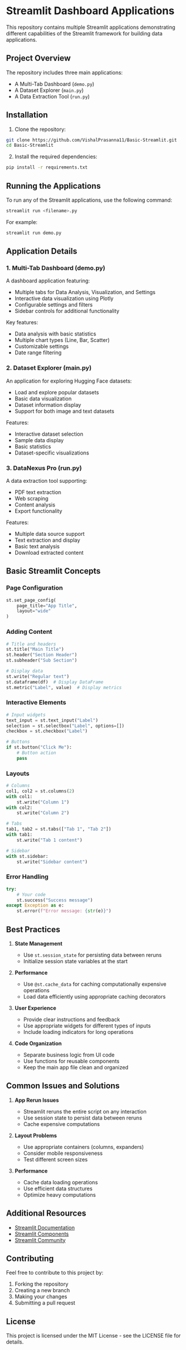 # Streamlit Dashboard Applications

This repository contains multiple Streamlit applications demonstrating different capabilities of the Streamlit framework for building data applications.

## Project Overview

The repository includes three main applications:
- A Multi-Tab Dashboard (`demo.py`)
- A Dataset Explorer (`main.py`)
- A Data Extraction Tool (`run.py`)

## Installation

1. Clone the repository:
```bash
git clone https://github.com/VishalPrasanna11/Basic-Streamlit.git
cd Basic-Streamlit
```

2. Install the required dependencies:
```bash
pip install -r requirements.txt
```

## Running the Applications

To run any of the Streamlit applications, use the following command:
```bash
streamlit run <filename>.py
```

For example:
```bash
streamlit run demo.py
```

## Application Details

### 1. Multi-Tab Dashboard (demo.py)
A dashboard application featuring:
- Multiple tabs for Data Analysis, Visualization, and Settings
- Interactive data visualization using Plotly
- Configurable settings and filters
- Sidebar controls for additional functionality

Key features:
- Data analysis with basic statistics
- Multiple chart types (Line, Bar, Scatter)
- Customizable settings
- Date range filtering

### 2. Dataset Explorer (main.py)
An application for exploring Hugging Face datasets:
- Load and explore popular datasets
- Basic data visualization
- Dataset information display
- Support for both image and text datasets

Features:
- Interactive dataset selection
- Sample data display
- Basic statistics
- Dataset-specific visualizations

### 3. DataNexus Pro (run.py)
A data extraction tool supporting:
- PDF text extraction
- Web scraping
- Content analysis
- Export functionality

Features:
- Multiple data source support
- Text extraction and display
- Basic text analysis
- Download extracted content

## Basic Streamlit Concepts

### Page Configuration
```python
st.set_page_config(
    page_title="App Title",
    layout="wide"
)
```

### Adding Content
```python
# Title and headers
st.title("Main Title")
st.header("Section Header")
st.subheader("Sub Section")

# Display data
st.write("Regular text")
st.dataframe(df)  # Display DataFrame
st.metric("Label", value)  # Display metrics
```

### Interactive Elements
```python
# Input widgets
text_input = st.text_input("Label")
selection = st.selectbox("Label", options=[])
checkbox = st.checkbox("Label")

# Buttons
if st.button("Click Me"):
    # Button action
    pass
```

### Layouts
```python
# Columns
col1, col2 = st.columns(2)
with col1:
    st.write("Column 1")
with col2:
    st.write("Column 2")

# Tabs
tab1, tab2 = st.tabs(["Tab 1", "Tab 2"])
with tab1:
    st.write("Tab 1 content")

# Sidebar
with st.sidebar:
    st.write("Sidebar content")
```

### Error Handling
```python
try:
    # Your code
    st.success("Success message")
except Exception as e:
    st.error(f"Error message: {str(e)}")
```

## Best Practices

1. **State Management**
   - Use `st.session_state` for persisting data between reruns
   - Initialize session state variables at the start

2. **Performance**
   - Use `@st.cache_data` for caching computationally expensive operations
   - Load data efficiently using appropriate caching decorators

3. **User Experience**
   - Provide clear instructions and feedback
   - Use appropriate widgets for different types of inputs
   - Include loading indicators for long operations

4. **Code Organization**
   - Separate business logic from UI code
   - Use functions for reusable components
   - Keep the main app file clean and organized

## Common Issues and Solutions

1. **App Rerun Issues**
   - Streamlit reruns the entire script on any interaction
   - Use session state to persist data between reruns
   - Cache expensive computations

2. **Layout Problems**
   - Use appropriate containers (columns, expanders)
   - Consider mobile responsiveness
   - Test different screen sizes

3. **Performance**
   - Cache data loading operations
   - Use efficient data structures
   - Optimize heavy computations

## Additional Resources

- [Streamlit Documentation](https://docs.streamlit.io/)
- [Streamlit Components](https://streamlit.io/components)
- [Streamlit Community](https://discuss.streamlit.io/)

## Contributing

Feel free to contribute to this project by:
1. Forking the repository
2. Creating a new branch
3. Making your changes
4. Submitting a pull request

## License

This project is licensed under the MIT License - see the LICENSE file for details.